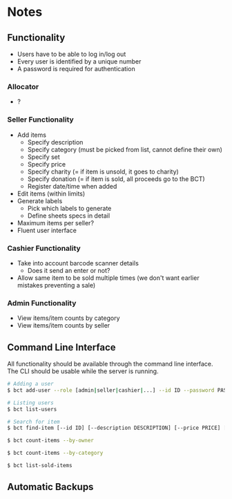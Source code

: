 # Notes

## Functionality

* Users have to be able to log in/log out
* Every user is identified by a unique number
* A password is required for authentication

### Allocator

* ?

### Seller Functionality

* Add items
  * Specify description
  * Specify category (must be picked from list, cannot define their own)
  * Specify set
  * Specify price
  * Specify charity (= if item is unsold, it goes to charity)
  * Specify donation (= if item is sold, all proceeds go to the BCT)
  * Register date/time when added
* Edit items (within limits)
* Generate labels
  * Pick which labels to generate
  * Define sheets specs in detail
* Maximum items per seller?
* Fluent user interface

### Cashier Functionality

* Take into account barcode scanner details
  * Does it send an enter or not?
* Allow same item to be sold multiple times (we don't want earlier mistakes preventing a sale)

### Admin Functionality

* View items/item counts by category
* View items/item counts by seller

## Command Line Interface

All functionality should be available through the command line interface.
The CLI should be usable while the server is running.

```bash
# Adding a user
$ bct add-user --role [admin|seller|cashier|...] --id ID --password PASSWORD

# Listing users
$ bct list-users

# Search for item
$ bct find-item [--id ID] [--description DESCRIPTION] [--price PRICE] [--category CATEGORY]

$ bct count-items --by-owner

$ bct count-items --by-category

$ bct list-sold-items
```

## Automatic Backups
